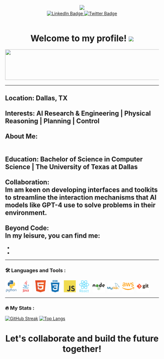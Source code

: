 <div id="header" align="center">
  <img src="https://media.giphy.com/media/xGPy9LFlMi5X1Iarfh/giphy-downsized-large.gif" width="200"/>
  <div id="badges">
    <a href="https://www.linkedin.com/in/chasescallons">
      <img src="https://img.shields.io/badge/LinkedIn-blue?style=for-the-badge&logo=linkedin&logoColor=white" alt="LinkedIn Badge"/>
    </a>
    <a href="your-twitter-URL">
      <img src="https://img.shields.io/badge/Twitter-blue?style=for-the-badge&logo=twitter&logoColor=white" alt="Twitter Badge"/>
    </a>
  </div>
  <img src="https://komarev.com/ghpvc/?username=chaseScallons&style=flat-square&color=blue" alt=""/>
  <h1>
    Welcome to my profile!
    <img src="https://media.giphy.com/media/hvRJCLFzcasrR4ia7z/giphy.gif" width="30px"/>
  </h1>
  <div align="center">
    <img src="https://media.giphy.com/media/x988dOESRoCeQ/giphy.gif" width="600" height="100"/>
  </div>
</div>

---

**Location:** Dallas, TX
<br>
<br>
**Interests**: AI Research & Engineering | Physical Reasoning | Planning | Control
<br>
<br>
**About Me:**  
<br>
<br>
**Education:** 
Bachelor of Science in Computer Science | The University of Texas at Dallas
<br>
<br>
**Collaboration:**  
Im am keen on developing interfaces and toolkits to streamline the interaction mechanisms that AI models like GPT-4 use to solve problems in their environment.
<br>
<br>
Beyond Code:  
In my leisure, you can find me:  
-   
-  
- 

---

### :hammer_and_wrench: Languages and Tools :

<div>
  <img src="https://github.com/devicons/devicon/blob/master/icons/python/python-original-wordmark.svg" title="Python" alt="Python" width="40" height="40"/>&nbsp;
  <img src="https://github.com/devicons/devicon/blob/master/icons/java/java-original-wordmark.svg" title="Java" alt="Java" width="40" height="40"/>&nbsp;
  <img src="https://github.com/devicons/devicon/blob/master/icons/html5/html5-original.svg" title="HTML5" alt="HTML" width="40" height="40"/>&nbsp;
  <img src="https://github.com/devicons/devicon/blob/master/icons/css3/css3-plain-wordmark.svg"  title="CSS3" alt="CSS" width="40" height="40"/>&nbsp;
  <img src="https://github.com/devicons/devicon/blob/master/icons/javascript/javascript-original.svg" title="JavaScript" alt="JavaScript" width="40" height="40"/>&nbsp;
  <img src="https://github.com/devicons/devicon/blob/master/icons/react/react-original-wordmark.svg" title="React" alt="React" width="40" height="40"/>&nbsp;
  <img src="https://github.com/devicons/devicon/blob/master/icons/nodejs/nodejs-original-wordmark.svg" title="NodeJS" alt="NodeJS" width="40" height="40"/>&nbsp;
  <img src="https://github.com/devicons/devicon/blob/master/icons/mysql/mysql-original-wordmark.svg" title="MySQL"  alt="MySQL" width="40" height="40"/>&nbsp;
  <img src="https://github.com/devicons/devicon/blob/master/icons/amazonwebservices/amazonwebservices-plain-wordmark.svg" title="AWS" alt="AWS" width="40" height="40"/>&nbsp;
  <img src="https://github.com/devicons/devicon/blob/master/icons/git/git-original-wordmark.svg" title="Git" **alt="Git" width="40" height="40"/>
</div>

---

### :fire: My Stats :
[![GitHub Streak](http://github-readme-streak-stats.herokuapp.com?user=chaseScallons&theme=dark&background=000000)](https://git.io/streak-stats)
[![Top Langs](https://github-readme-stats.vercel.app/api/top-langs/?username=chaseScallons&layout=compact&theme=vision-friendly-dark)](https://github.com/anuraghazra/github-readme-stats)

<div id="footer" align="center">
  <h1>Let's collaborate and build the future together!</h1>
</div>



